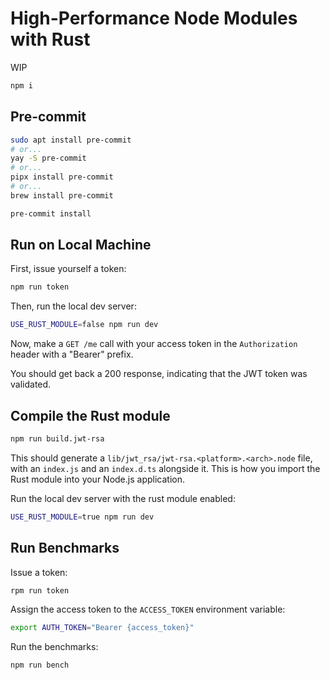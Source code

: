 # High-Performance Node Modules with Rust

WIP

```sh
npm i
```

## Pre-commit

```sh
sudo apt install pre-commit
# or...
yay -S pre-commit
# or...
pipx install pre-commit
# or...
brew install pre-commit

pre-commit install
```

## Run on Local Machine

First, issue yourself a token:

```sh
npm run token
```

Then, run the local dev server:

```sh
USE_RUST_MODULE=false npm run dev
```

Now, make a `GET /me` call with your access token in the `Authorization` header with a "Bearer" prefix.

You should get back a 200 response, indicating that the JWT token was validated.

## Compile the Rust module

```sh
npm run build.jwt-rsa
```

This should generate a `lib/jwt_rsa/jwt-rsa.<platform>.<arch>.node` file, with an `index.js` and an `index.d.ts` alongside it. This is how you import the Rust module into your Node.js application.

Run the local dev server with the rust module enabled:

```sh
USE_RUST_MODULE=true npm run dev
```

## Run Benchmarks

Issue a token:

```sh
rpm run token
```

Assign the access token to the `ACCESS_TOKEN` environment variable:

```sh
export AUTH_TOKEN="Bearer {access_token}"
```

Run the benchmarks:

```sh
npm run bench
```
